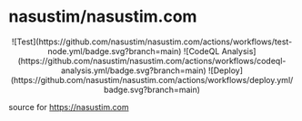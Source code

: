# nasustim/nasustim.com

<p align="center">
![Test](https://github.com/nasustim/nasustim.com/actions/workflows/test-node.yml/badge.svg?branch=main) ![CodeQL Analysis](https://github.com/nasustim/nasustim.com/actions/workflows/codeql-analysis.yml/badge.svg?branch=main)
![Deploy](https://github.com/nasustim/nasustim.com/actions/workflows/deploy.yml/badge.svg?branch=main)
</p>

source for https://nasustim.com
